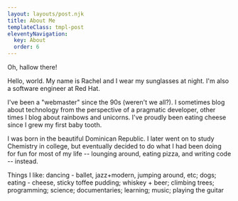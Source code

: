 ```yaml
---
layout: layouts/post.njk
title: About Me
templateClass: tmpl-post
eleventyNavigation:
  key: About
  order: 6
---
```


Oh, hallow there!

Hello, world. My name is Rachel and I wear my sunglasses at night. I'm also a software engineer at Red Hat.

I've been a "webmaster" since the 90s (weren't we all?). I sometimes blog about technology from the perspective of a pragmatic developer, other times I blog about rainbows and unicorns. I've proudly been eating cheese since I grew my first baby tooth.

I was born in the beautiful Dominican Republic. I later went on to study Chemistry in college, but eventually decided to do what I had been doing for fun for most of my life -- lounging around, eating pizza, and writing code -- instead.

Things I like: dancing - ballet, jazz+modern, jumping around, etc; dogs; eating - cheese, sticky toffee pudding; whiskey + beer; climbing trees; programming; science; documentaries; learning; music; playing the guitar
